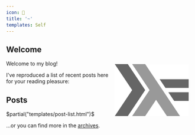 ```yaml
---
icon: 
title: '~'
templates: Self
---
```


## Welcome

<img src="/images/haskell-logo.png" style="float: right; margin: 10px;" />

Welcome to my blog!

I've reproduced a list of recent posts here for your reading pleasure:

## Posts
$partial("templates/post-list.html")$

…or you can find more in the <a href="/archive.html">archives</a>.
